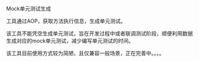 Mock单元测试生成

工具通过AOP，获取方法执行信息，生成单元测试。

该工具不能凭空生成单元测试，旨在开发过程中或者联调测试阶段，顺便利用数据生成对应的mock单元测试，减少编写单元测试的时间。

该工具目前使用方式较为简陋，且仅兼容一般场景，正在完善中。。。。

